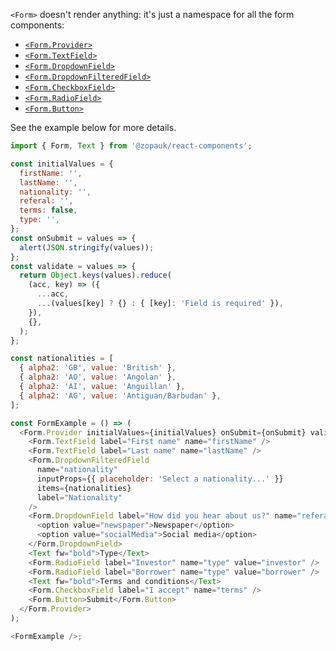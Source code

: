`<Form>` doesn't render anything: it's just a namespace for all the form components:

- [`<Form.Provider>`](#/Components/Organisms/Form/FormProvider)
- [`<Form.TextField>`](#/Components/Organisms/Form/FormTextField)
- [`<Form.DropdownField>`](#/Components/Organisms/Form/FormDropdownField)
- [`<Form.DropdownFilteredField>`](#/Components/Organisms/Form/FormDropdownFilteredField)
- [`<Form.CheckboxField>`](#/Components/Organisms/Form/FormCheckboxField)
- [`<Form.RadioField>`](#/Components/Organisms/Form/FormRadioField)
- [`<Form.Button>`](#/Components/Organisms/Form/FormButton)

See the example below for more details.

```js
import { Form, Text } from '@zopauk/react-components';

const initialValues = {
  firstName: '',
  lastName: '',
  nationality: '',
  referal: '',
  terms: false,
  type: '',
};
const onSubmit = values => {
  alert(JSON.stringify(values));
};
const validate = values => {
  return Object.keys(values).reduce(
    (acc, key) => ({
      ...acc,
      ...(values[key] ? {} : { [key]: 'Field is required' }),
    }),
    {},
  );
};

const nationalities = [
  { alpha2: 'GB', value: 'British' },
  { alpha2: 'AO', value: 'Angolan' },
  { alpha2: 'AI', value: 'Anguillan' },
  { alpha2: 'AG', value: 'Antiguan/Barbudan' },
];

const FormExample = () => (
  <Form.Provider initialValues={initialValues} onSubmit={onSubmit} validate={validate}>
    <Form.TextField label="First name" name="firstName" />
    <Form.TextField label="Last name" name="lastName" />
    <Form.DropdownFilteredField
      name="nationality"
      inputProps={{ placeholder: 'Select a nationality...' }}
      items={nationalities}
      label="Nationality"
    />
    <Form.DropdownField label="How did you hear about us?" name="referal">
      <option value="newspaper">Newspaper</option>
      <option value="socialMedia">Social media</option>
    </Form.DropdownField>
    <Text fw="bold">Type</Text>
    <Form.RadioField label="Investor" name="type" value="investor" />
    <Form.RadioField label="Borrower" name="type" value="borrower" />
    <Text fw="bold">Terms and conditions</Text>
    <Form.CheckboxField label="I accept" name="terms" />
    <Form.Button>Submit</Form.Button>
  </Form.Provider>
);

<FormExample />;
```
